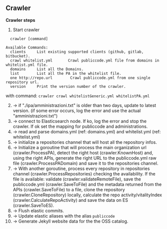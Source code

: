 ## Crawler

**Crawler steps**

1.  Start crawler

```Usage:
  crawler [command]

Available Commands:
  clients     List existing supported clients (github, gitlab, bitbucket).
  crawl whitelist.yml       Crawl publiccode.yml file from domains in whitelist.yml file.
  domains     List all the Domains.
  list        List all the PA in the whitelist file.
  one http://repo.url        Crawl publiccode.yml from one single repository url.
  version     Print the version number of the crawler.
```

with command:
`crawler crawl whitelistGeneric.yml whitelistPA.yml`

2.  -> if "./ipa/amministrazioni.txt" is older than two days, update to latest version. (if some error occurs, log the error and use the actual "amministrazioni.txt")
3.  -> connect to Elasticsearch node. If ko, log the error and stop the crawler. If ok set the mapping for publiccode and administrations.
4.  -> read and parse domains.yml (ref: domains.yml) and whitelist.yml (ref: whitelist.yml)
5.  -> initialize a repositories channel that will host all the repository infos.
6.  -> Initialize a goroutine that will process the main organization url (crawler.ProcessPA), detect the right host (crawler.KnownHost) and, using the right APIs, generate the right URL to the publiccode.yml raw file (crawler.ProcessPADomain) and save it to the repositories channel.
7.  -> With another goroutine, process every repository in repositories channel (crawler.ProcessRepositories) checking the availability. If the file is available: validate (crawler.validateRemoteFile), save the publiccode.yml (crawler.SaveToFile) and the metadata returned from the APIs (crawler.SaveToFile) to a file, clone the repository (crawler.CloneRepository) locally, calculate the repo activity/vitalityIndex (crawler.CalculateRepoActivity) and save the data on ES (crawler.SaveToES).
8.  -> Flush elastic commits.
9.  -> Update elastic aliases with the alias `publiccode`
10. -> Generate Jekyll website data for the the OSS catalog.
